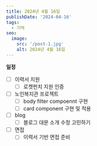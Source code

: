 ```yaml
---
title: 2024년 4월 16일
publishDate: '2024-04-16'
tags:
  - 기억
seo:
  image:
    src: '/post-1.jpg'
    alt: 2024년 4월 16일
---
```


**일정**

- [ ] 이력서 지원
  - [ ] 로켓펀치 지원 인증
- [ ] 노인복지관 프로젝트
  - [ ] body filter compoennt 구현
  - [ ] card component 구현 및 적용
- [ ] blog
  - [ ] 블로그 대문 소개 수정 고민하기
- [ ] 면접
  - [ ] 이력서 기반 면접 준비
